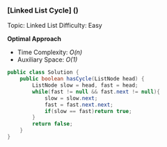 ### [Linked List Cycle] ()
Topic: Linked List
Difficulty: Easy

**Optimal Approach**

- Time Complexity: *O(n)*
- Auxiliary Space: *O(1)*

```java
public class Solution {
    public boolean hasCycle(ListNode head) {
        ListNode slow = head, fast = head;
        while(fast != null && fast.next != null){
            slow = slow.next;
            fast = fast.next.next;
            if(slow == fast)return true;
        }
        return false;
    }
}
```
